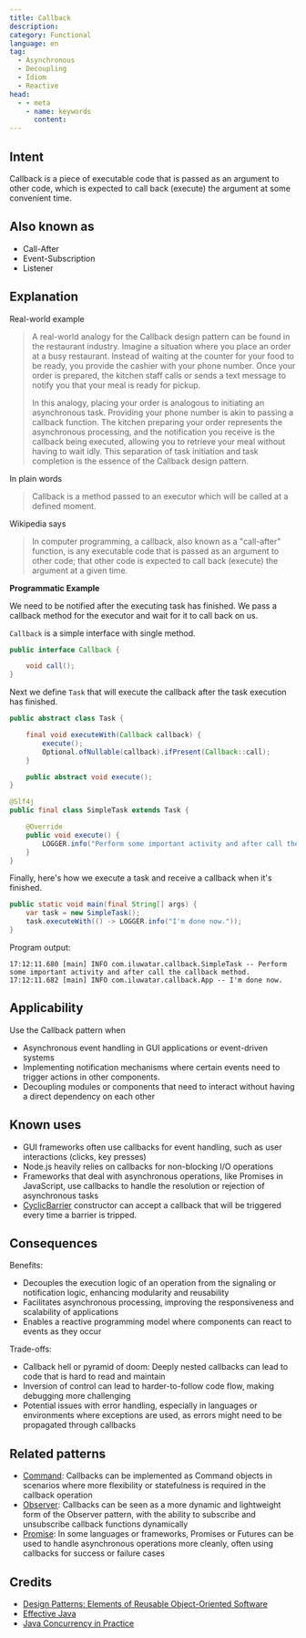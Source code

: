 ```yaml
---
title: Callback
description:
category: Functional
language: en
tag:
  - Asynchronous
  - Decoupling
  - Idiom
  - Reactive
head:
  - - meta
    - name: keywords
      content:
---
```


## Intent

Callback is a piece of executable code that is passed as an argument to other code, which is expected to call back (execute) the argument at some convenient time.

## Also known as

* Call-After
* Event-Subscription
* Listener

## Explanation

Real-world example

> A real-world analogy for the Callback design pattern can be found in the restaurant industry. Imagine a situation where you place an order at a busy restaurant. Instead of waiting at the counter for your food to be ready, you provide the cashier with your phone number. Once your order is prepared, the kitchen staff calls or sends a text message to notify you that your meal is ready for pickup.
>
> In this analogy, placing your order is analogous to initiating an asynchronous task. Providing your phone number is akin to passing a callback function. The kitchen preparing your order represents the asynchronous processing, and the notification you receive is the callback being executed, allowing you to retrieve your meal without having to wait idly. This separation of task initiation and task completion is the essence of the Callback design pattern.

In plain words

> Callback is a method passed to an executor which will be called at a defined moment.

Wikipedia says

> In computer programming, a callback, also known as a "call-after" function, is any executable code that is passed as an argument to other code; that other code is expected to call back (execute) the argument at a given time.

**Programmatic Example**

We need to be notified after the executing task has finished. We pass a callback method for the executor and wait for it to call back on us.

`Callback` is a simple interface with single method.

```java
public interface Callback {

    void call();
}
```

Next we define `Task` that will execute the callback after the task execution has finished.

```java
public abstract class Task {

    final void executeWith(Callback callback) {
        execute();
        Optional.ofNullable(callback).ifPresent(Callback::call);
    }

    public abstract void execute();
}

@Slf4j
public final class SimpleTask extends Task {

    @Override
    public void execute() {
        LOGGER.info("Perform some important activity and after call the callback method.");
    }
}
```

Finally, here's how we execute a task and receive a callback when it's finished.

```java
public static void main(final String[] args) {
    var task = new SimpleTask();
    task.executeWith(() -> LOGGER.info("I'm done now."));
}
```

Program output:

```
17:12:11.680 [main] INFO com.iluwatar.callback.SimpleTask -- Perform some important activity and after call the callback method.
17:12:11.682 [main] INFO com.iluwatar.callback.App -- I'm done now.
```

## Applicability

Use the Callback pattern when

* Asynchronous event handling in GUI applications or event-driven systems
* Implementing notification mechanisms where certain events need to trigger actions in other components.
* Decoupling modules or components that need to interact without having a direct dependency on each other

## Known uses

* GUI frameworks often use callbacks for event handling, such as user interactions (clicks, key presses)
* Node.js heavily relies on callbacks for non-blocking I/O operations
* Frameworks that deal with asynchronous operations, like Promises in JavaScript, use callbacks to handle the resolution or rejection of asynchronous tasks
* [CyclicBarrier](http://docs.oracle.com/javase/7/docs/api/java/util/concurrent/CyclicBarrier.html#CyclicBarrier%28int,%20java.lang.Runnable%29) constructor can accept a callback that will be triggered every time a barrier is tripped.

## Consequences

Benefits:

* Decouples the execution logic of an operation from the signaling or notification logic, enhancing modularity and reusability
* Facilitates asynchronous processing, improving the responsiveness and scalability of applications
* Enables a reactive programming model where components can react to events as they occur

Trade-offs:

* Callback hell or pyramid of doom: Deeply nested callbacks can lead to code that is hard to read and maintain
* Inversion of control can lead to harder-to-follow code flow, making debugging more challenging
* Potential issues with error handling, especially in languages or environments where exceptions are used, as errors might need to be propagated through callbacks

## Related patterns

* [Command](https://java-design-patterns.com/patterns/command/): Callbacks can be implemented as Command objects in scenarios where more flexibility or statefulness is required in the callback operation
* [Observer](https://java-design-patterns.com/patterns/observer/): Callbacks can be seen as a more dynamic and lightweight form of the Observer pattern, with the ability to subscribe and unsubscribe callback functions dynamically
* [Promise](https://java-design-patterns.com/patterns/promise/): In some languages or frameworks, Promises or Futures can be used to handle asynchronous operations more cleanly, often using callbacks for success or failure cases

## Credits

* [Design Patterns: Elements of Reusable Object-Oriented Software](https://amzn.to/3w0pvKI)
* [Effective Java](https://amzn.to/4cGk2Jz)
* [Java Concurrency in Practice](https://amzn.to/4aRMruW)
